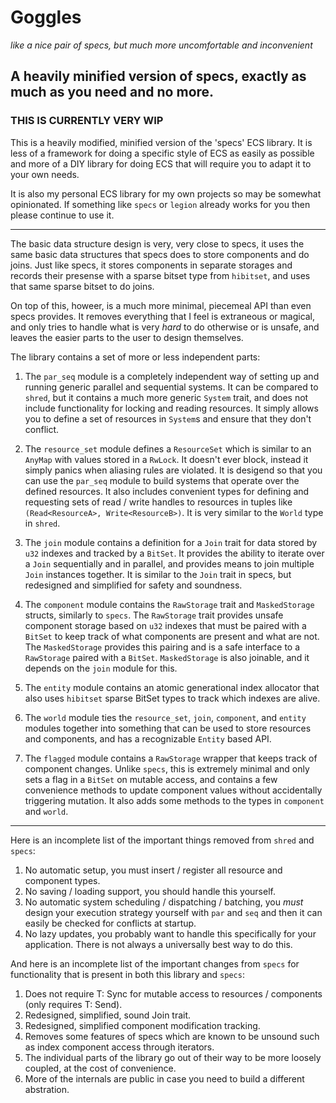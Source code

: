 # Goggles #

*like a nice pair of specs, but much more uncomfortable and inconvenient*

## A heavily minified version of specs, exactly as much as you need and no more.

### THIS IS CURRENTLY VERY WIP ###

This is a heavily modified, minified version of the 'specs' ECS library.  It is
less of a framework for doing a specific style of ECS as easily as possible and
more of a DIY library for doing ECS that will require you to adapt it to your
own needs.

It is also my personal ECS library for my own projects so may be somewhat
opinionated.  If something like `specs` or `legion` already works for you then
please continue to use it.

---

The basic data structure design is very, very close to specs, it uses the same
basic data structures that specs does to store components and do joins.  Just
like specs, it stores components in separate storages and records their presense
with a sparse bitset type from `hibitset`, and uses that same sparse bitset to
do joins.

On top of this, howeer, is a much more minimal, piecemeal API than even specs
provides.  It removes everything that I feel is extraneous or magical, and only
tries to handle what is very *hard* to do otherwise or is unsafe, and leaves the
easier parts to the user to design themselves.

The library contains a set of more or less independent parts:

1) The `par_seq` module is a completely independent way of setting up and
   running generic parallel and sequential systems.  It can be compared to
   `shred`, but it contains a much more generic `System` trait, and does not
   include functionality for locking and reading resources.  It simply allows
   you to define a set of resources in `System`s and ensure that they don't
   conflict.

2) The `resource_set` module defines a `ResourceSet` which is similar to an
   `AnyMap` with values stored in a `RwLock`.  It doesn't ever block, instead it
   simply panics when aliasing rules are violated.  It is desigend so that you
   can use the `par_seq` module to build systems that operate over the defined
   resources.  It also includes convenient types for defining and requesting
   sets of read / write handles to resources in tuples like `(Read<ResourceA>,
   Write<ResourceB>)`.  It is very similar to the `World` type in `shred`.
   
3) The `join` module contains a definition for a `Join` trait for data stored by
   `u32` indexes and tracked by a `BitSet`.  It provides the ability to iterate
   over a `Join` sequentially and in parallel, and provides means to join
   multiple `Join` instances together.  It is similar to the `Join` trait in
   specs, but redesigned and simplified for safety and soundness.
   
4) The `component` module contains the `RawStorage` trait and `MaskedStorage`
   structs, similarly to `specs`.  The `RawStorage` trait provides unsafe
   component storage based on `u32` indexes that must be paired with a `BitSet`
   to keep track of what components are present and what are not.  The
   `MaskedStorage` provides this pairing and is a safe interface to a
   `RawStorage` paired with a `BitSet`.  `MaskedStorage` is also joinable, and
   it depends on the `join` module for this.

5) The `entity` module contains an atomic generational index allocator that also
   uses `hibitset` sparse BitSet types to track which indexes are alive.
   
6) The `world` module ties the `resource_set`, `join`, `component`, and `entity`
   modules together into something that can be used to store resources and
   components, and has a recognizable `Entity` based API.

7) The `flagged` module contains a `RawStorage` wrapper that keeps track of
   component changes.  Unlike `specs`, this is extremely minimal and only sets a
   flag in a `BitSet` on mutable access, and contains a few convenience methods
   to update component values without accidentally triggering mutation.  It also
   adds some methods to the types in `component` and `world`.

---

Here is an incomplete list of the important things removed from `shred`
and `specs`:

1) No automatic setup, you must insert / register all resource and component types.
2) No saving / loading support, you should handle this yourself.
3) No automatic system scheduling / dispatching / batching, you *must* design
   your execution strategy yourself with `par` and `seq` and then it can easily
   be checked for conflicts at startup.
4) No lazy updates, you probably want to handle this specifically for your
   application.  There is not always a universally best way to do this.

And here is an incomplete list of the important changes from `specs` for
functionality that is present in both this library and `specs`:

1) Does not require T: Sync for mutable access to resources / components (only
   requires T: Send).
2) Redesigned, simplified, sound Join trait.
3) Redesigned, simplified component modification tracking.
4) Removes some features of specs which are known to be unsound such as index
   component access through iterators.
5) The individual parts of the library go out of their way to be more loosely
   coupled, at the cost of convenience.
5) More of the internals are public in case you need to build a different
   abstration.
